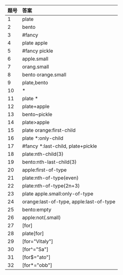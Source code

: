 | 题号 | 答案                                    |
| ---- | :-------------------------------------- |
| 1    | plate                                   |
| 2    | bento                                   |
| 3    | #fancy                                  |
| 4    | plate apple                             |
| 5    | #fancy pickle                           |
| 6    | apple.small                             |
| 7    | orang.small                             |
| 8    | bento orange.small                      |
| 9    | plate,bento                             |
| 10   | *                                       |
| 11   | plate *                                 |
| 12   | plate+apple                             |
| 13   | bento~pickle                            |
| 14   | plate>apple                             |
| 15   | plate orange:first-child                |
| 16   | plate *:only-child                      |
| 17   | #fancy *:last-child, plate+pickle       |
| 18   | plate:nth-child(3)                      |
| 19   | bento:nth-last-child(3)                 |
| 20   | apple:first-of-type                     |
| 21   | plate:nth-of-type(even)                 |
| 22   | plate:nth-of-type(2n+3)                 |
| 23   | plate apple.small:only-of-type          |
| 24   | orange:last-of-type, apple:last-of-type |
| 25   | bento:empty                             |
| 26   | apple:not(.small)                       |
| 27   | [for]                                   |
| 28   | plate[for]                              |
| 29   | [for="Vitaly"]                          |
| 30   | [for^="Sa"]                             |
| 31   | [for$="ato"]                            |
| 32   | [for*="obb"]                            |